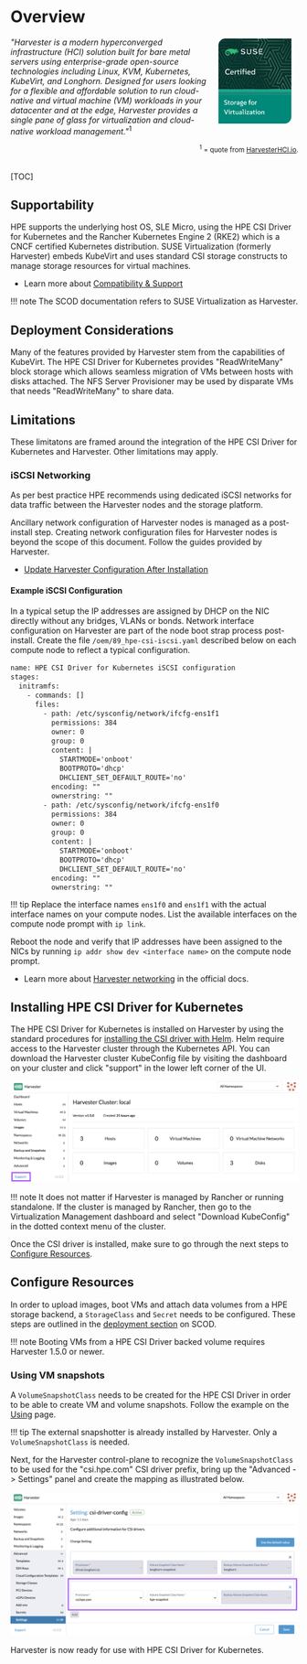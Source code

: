 # Overview
<img src="img/SUSECertifiedSV.png" align="right" width="128" hspace="12" vspace="2" />

*"Harvester is a modern hyperconverged infrastructure (HCI) solution built for bare metal servers using enterprise-grade open-source technologies including Linux, KVM, Kubernetes, KubeVirt, and Longhorn. Designed for users looking for a flexible and affordable solution to run cloud-native and virtual machine (VM) workloads in your datacenter and at the edge, Harvester provides a single pane of glass for virtualization and cloud-native workload management."*<sup>1</sup>

<div align="right"><small><sup>1</sup> = quote from <a href="https://harvesterhci.io/">HarvesterHCI.io</a>.</small></div>
<br/>

[TOC]

## Supportability

HPE supports the underlying host OS, SLE Micro, using the HPE CSI Driver for Kubernetes and the Rancher Kubernetes Engine 2 (RKE2) which is a CNCF certified Kubernetes distribution. SUSE Virtualization (formerly Harvester) embeds KubeVirt and uses standard CSI storage constructs to manage storage resources for virtual machines.

- Learn more about [Compatibility & Support](../../../csi_driver/index.html#compatibility_and_support)

!!! note
    The SCOD documentation refers to SUSE Virtualization as Harvester.

## Deployment Considerations

Many of the features provided by Harvester stem from the capabilities of KubeVirt. The HPE CSI Driver for Kubernetes provides "ReadWriteMany" block storage which allows seamless migration of VMs between hosts with disks attached. The NFS Server Provisioner may be used by disparate VMs that needs "ReadWriteMany" to share data.

## Limitations

These limitatons are framed around the integration of the HPE CSI Driver for Kubernetes and Harvester. Other limitations may apply.

### iSCSI Networking

As per best practice HPE recommends using dedicated iSCSI networks for data traffic between the Harvester nodes and the storage platform.

Ancillary network configuration of Harvester nodes is managed as a post-install step. Creating network configuration files for Harvester nodes is beyond the scope of this document. Follow the guides provided by Harvester.

- [Update Harvester Configuration After Installation](https://docs.harvesterhci.io/v1.5/install/update-harvester-configuration)

#### Example iSCSI Configuration

In a typical setup the IP addresses are assigned by DHCP on the NIC directly without any bridges, VLANs or bonds. Network interface configuration on Harvester are part of the node boot strap process post-install. Create the file `/oem/89_hpe-csi-iscsi.yaml` described below on each compute node to reflect a typical configuration.

```text
name: HPE CSI Driver for Kubernetes iSCSI configuration
stages:
  initramfs:
    - commands: []
      files:
        - path: /etc/sysconfig/network/ifcfg-ens1f1
          permissions: 384
          owner: 0
          group: 0
          content: |
            STARTMODE='onboot'
            BOOTPROTO='dhcp'
            DHCLIENT_SET_DEFAULT_ROUTE='no'
          encoding: ""
          ownerstring: ""
        - path: /etc/sysconfig/network/ifcfg-ens1f0
          permissions: 384
          owner: 0
          group: 0
          content: |
            STARTMODE='onboot'
            BOOTPROTO='dhcp'
            DHCLIENT_SET_DEFAULT_ROUTE='no'
          encoding: ""
          ownerstring: ""
```
!!! tip
    Replace the interface names `ens1f0` and `ens1f1` with the actual interface names on your compute nodes. List the available interfaces on the compute node prompt with `ip link`.

Reboot the node and verify that IP addresses have been assigned to the NICs by running `ip addr show dev <interface name>` on the compute node prompt.

- Learn more about [Harvester networking](https://docs.harvesterhci.io/v1.5/networking/index) in the official docs.

## Installing HPE CSI Driver for Kubernetes

The HPE CSI Driver for Kubernetes is installed on Harvester by using the standard procedures for [installing the CSI driver with Helm](../../deployment.md#helm). Helm require access to the Harvester cluster through the Kubernetes API. You can download the Harvester cluster KubeConfig file by visiting the dashboard on your cluster and click "support" in the lower left corner of the UI.

![](img/support.png)

!!! note
    It does not matter if Harvester is managed by Rancher or running standalone. If the cluster is managed by Rancher, then go to the Virtualization Management dashboard and select "Download KubeConfig" in the dotted context menu of the cluster.

Once the CSI driver is installed, make sure to go through the next steps to [Configure Resources](#configure_resources).

## Configure Resources 

In order to upload images, boot VMs and attach data volumes from a HPE storage backend, a `StorageClass` and `Secret` needs to be configured. These steps are outlined in the [deployment section](../../../csi_driver/deployment.html#add_an_hpe_storage_backend) on SCOD.

!!! note
    Booting VMs from a HPE CSI Driver backed volume requires Harvester 1.5.0 or newer.

### Using VM snapshots

A `VolumeSnapshotClass` needs to be created for the HPE CSI Driver in order to be able to create VM and volume snapshots. Follow the example on the [Using](../../../csi_driver/using.md#using_csi_snapshots) page.

!!! tip
    The external snapshotter is already installed by Harvester. Only a `VolumeSnapshotClass` is needed.

Next, for the Harvester control-plane to recognize the `VolumeSnapshotClass` to be used for the "csi.hpe.com" CSI driver prefix, bring up the "Advanced -> Settings" panel and create the mapping as illustrated below.

![](img/csi-driver-config.png)

Harvester is now ready for use with HPE CSI Driver for Kubernetes.
